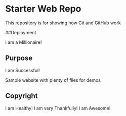 # Starter Web Repo

This repository is for showing how Git and GitHub work

##Deployment

I am a Millionaire!

## Purpose

I am Successful!

Sample website with plenty of files for demos

## Copyright

I am Healthy!
I am very Thankfully!
I am Awesome!
